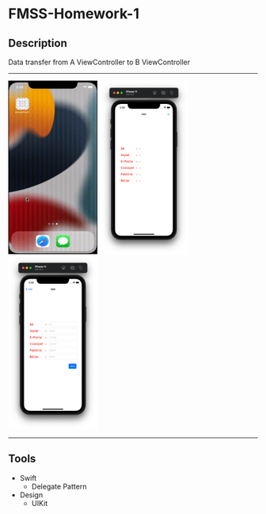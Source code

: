 # FMSS-Homework-1

## Description

Data transfer from A ViewController to B ViewController

---

<div style="display: inline-block">
    <img src="gif/App.gif" width="180px" height="350px"/> <img src="images/1.png" width="180px" height="350px"/> <img src="images/2.png" width="180px" height="350px"/>
</div>

---

## Tools
- Swift
    - Delegate Pattern
- Design
    - UIKit
